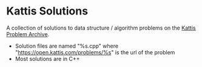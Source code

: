 # Kattis Solutions
A collection of solutions to data structure / algorithm problems on the [Kattis Problem Archive](https://open.kattis.com/).

- Solution files are named "%s.cpp" where "https://open.kattis.com/problems/%s" is the url of the problem
- Most solutions are in C++
